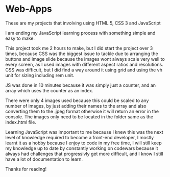 # Web-Apps
These are my projects that involving using HTML 5, CSS 3 and JavaScript

I am ending my JavaScript learning process with something simple and easy to make.

This project took me 2 hours to make, but I did start the project over 3 times, because CSS was the biggest issue to tackle due to arranging the buttons and image slide because the images wont always scale very well to every screen, as I used images with different aspect ratios and resolutions. CSS was difficult, but I did find a way around it using grid and using the vh unit for sizing including rem unit.

JS was done in 10 minutes because it was simply just a counter, and an array which uses the counter as an index.

There were only 4 images used because this could be scaled to any number of images, by just adding their names to the array and also converting them to the  .jpeg format otherwise it will return an error in the console. The images only need to be located in the folder same as the index.html file.

Learning  JavaScript was important to me because I knew this was the next level of knowledge required to become a front-end developer, I mostly learnt it as a hobby because I enjoy to code in my free time, I will still keep my knowledge up to date by constantly working on codewars because it always had challenges that progressivly get more difficult, and I know I still have a lot of documentation to learn.

Thanks for reading!

